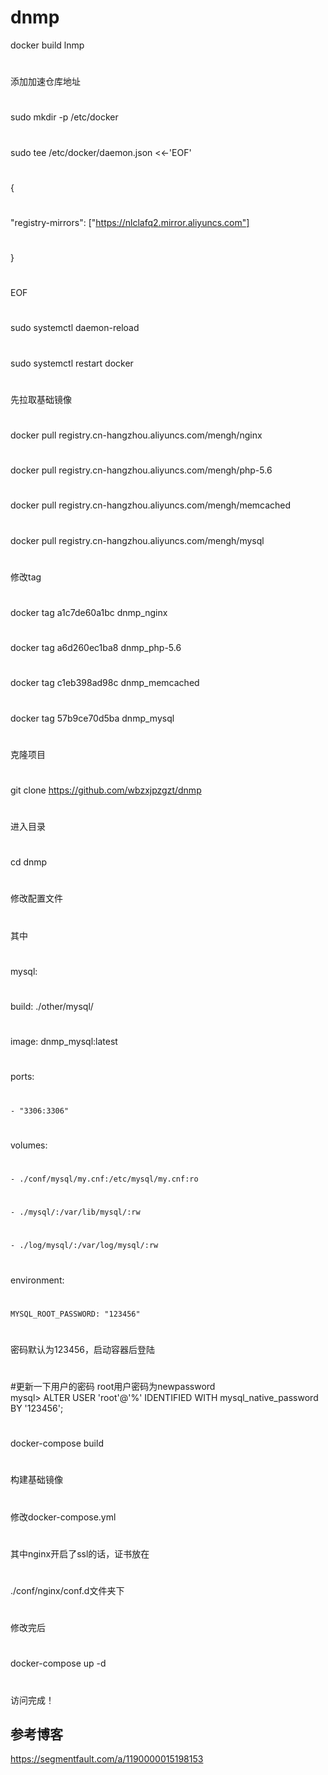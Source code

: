 # dnmp
docker build lnmp
#
添加加速仓库地址
#
sudo mkdir -p /etc/docker
#
sudo tee /etc/docker/daemon.json <<-'EOF'
#
{
#
   "registry-mirrors": ["https://nlclafq2.mirror.aliyuncs.com"]
#    
}
#
EOF
#
sudo systemctl daemon-reload
#
sudo systemctl restart docker
#
先拉取基础镜像
#
docker pull registry.cn-hangzhou.aliyuncs.com/mengh/nginx
#
docker pull registry.cn-hangzhou.aliyuncs.com/mengh/php-5.6
#
docker pull registry.cn-hangzhou.aliyuncs.com/mengh/memcached
#
docker pull registry.cn-hangzhou.aliyuncs.com/mengh/mysql
#
修改tag
#
docker  tag a1c7de60a1bc dnmp_nginx    
#
docker  tag a6d260ec1ba8 dnmp_php-5.6 
#
docker  tag c1eb398ad98c dnmp_memcached 
#
docker  tag 57b9ce70d5ba dnmp_mysql 
#
克隆项目
#
git clone https://github.com/wbzxjpzgzt/dnmp
#
进入目录
#
cd dnmp 
#
修改配置文件
#
其中
#
mysql:
#  
  build: ./other/mysql/
#
  image: dnmp_mysql:latest
#  
  ports:
#    
    - "3306:3306"
#  
  volumes:
#
    - ./conf/mysql/my.cnf:/etc/mysql/my.cnf:ro
#    
    - ./mysql/:/var/lib/mysql/:rw
#    
    - ./log/mysql/:/var/log/mysql/:rw
#  
  environment:
#    
    MYSQL_ROOT_PASSWORD: "123456"
#
密码默认为123456，启动容器后登陆
#
#更新一下用户的密码 root用户密码为newpassword  
mysql> ALTER USER 'root'@'%' IDENTIFIED WITH mysql_native_password BY '123456';
#
docker-compose build
#
构建基础镜像
#
修改docker-compose.yml
#
其中nginx开启了ssl的话，证书放在
#
  ./conf/nginx/conf.d文件夹下
#
修改完后
#
  docker-compose up -d
#
访问完成！


## 参考博客
https://segmentfault.com/a/1190000015198153

